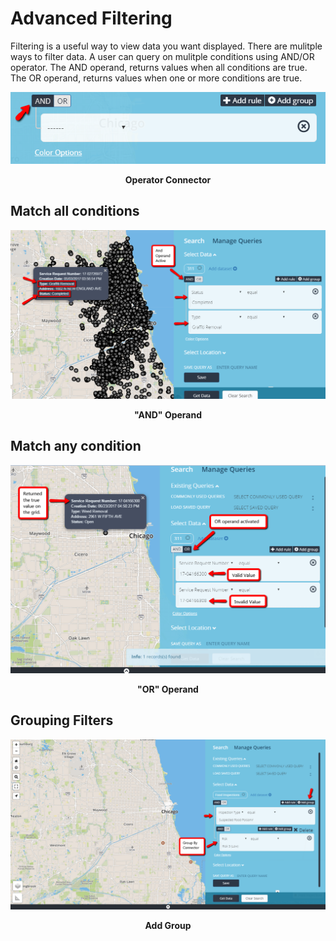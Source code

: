 # Advanced Filtering

Filtering is a useful way to view data you want displayed. There are mulitple ways to filter data. A user can query on mulitple conditions using AND/OR operator. The AND operand, returns values when all conditions are true. The OR operand, returns values when one or more conditions are true.

![](../media/and.jpg)
<p align="center"><b>Operator Connector</b></p>

## Match all conditions

![](../media/andoper.jpg)
<p align="center"><b>"AND" Operand</b></p>

## Match any condition

![](../media/OR.jpg)
<p align="center"><b>"OR" Operand</b></p>


## Grouping Filters
![](../media/group.png)
<p align="center"><b>Add Group</b></p>
